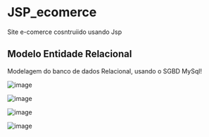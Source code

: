 # JSP_ecomerce
Site e-comerce cosntruiido usando Jsp


## Modelo Entidade Relacional
Modelagem do banco de dados Relacional, usando o SGBD MySql!

![image](https://github.com/And3rsoon/JSP_ecomerce/assets/114175542/cc2ad3ea-5267-4f86-af21-43821b86f28a)



![image](https://github.com/And3rsoon/JSP_ecomerce/assets/114175542/d6ab6f73-0a31-4c89-a799-315bccff8aa7)


![image](https://github.com/And3rsoon/JSP_ecomerce/assets/114175542/353c610b-988b-47e5-8196-c9d1f51d6275)


![image](https://github.com/And3rsoon/JSP_ecomerce/assets/114175542/cc18da9b-5ed4-4979-95ef-73d7cf9a5b9d)



